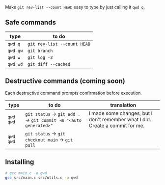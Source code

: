Make `git rev-list --count HEAD` easy to type by just calling it `qwd q`.

## Safe commands

type | to do
---  | ---
`qwd q` | `git rev-list --count HEAD`
`qwd qw` | `git branch`
`qwd w` | `git log -3`
`qwd wd` | `git diff --cached`

## Destructive commands (coming soon)

Each destructive command prompts confirmation before execution.

type | to do | translation
---  | --- | ---
`qwd qwd` | `git status` → `git add .` → `git commit -m "<auto generated>"` | I made some changes, but I don't remember what I did. Create a commit for me.
`qwd qwd` | `git status` → `git checkout main` → `git pull` | 

## Installing

<!-- via PyPI, run `pip install qwd`. -->
```sh
# gcc main.c -o qwd
gcc src/main.c src/utils.c -o qwd
```

